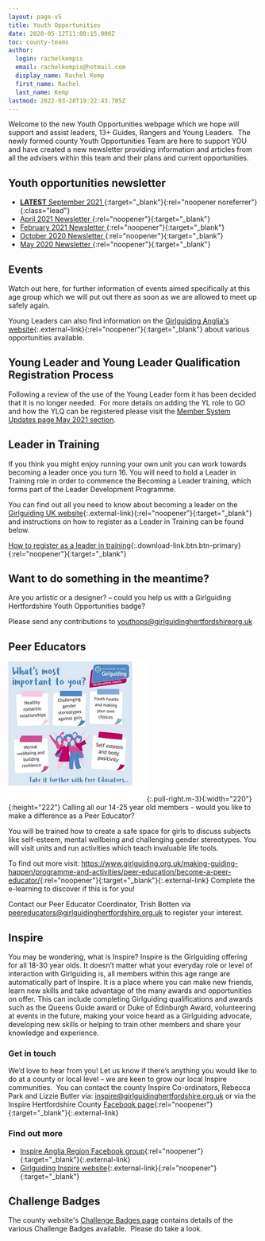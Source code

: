 ```yaml
---
layout: page-v5
title: Youth Opportunities
date: 2020-05-12T11:00:15.000Z
toc: county-teams
author:
  login: rachelkempis
  email: rachelkempis@hotmail.com
  display_name: Rachel Kemp
  first_name: Rachel
  last_name: Kemp
lastmod: 2022-03-28T19:22:43.705Z
---
```

Welcome to the new Youth Opportunities webpage which we hope will support and assist leaders, 13+ Guides, Rangers and Young Leaders.  The newly formed county Youth Opportunities Team are here to support YOU and have created a new newsletter providing information and articles from all the advisers within this team and their plans and current opportunities.

## Youth opportunities newsletter

- [**LATEST** September 2021 <i class="fa fa-file-pdf-o"></i>](/assets/docs/youth-ops-september-2021-newsletter.pdf){:target="_blank"}{:rel="noopener noreferrer"}{:class="lead"}
- [April 2021 Newsletter <i class="fa fa-file-pdf-o"></i>](/wp-content/uploads/2021/04/g-ops-newsletter-April-2021.pdf){:rel="noopener"}{:target="_blank"}
- [February 2021 Newsletter <i class="fa fa-file-pdf-o"></i>](/wp-content/uploads/2021/04/g-ops-newsletter-3.pdf){:rel="noopener"}{:target="_blank"}
- [October 2020 Newsletter <i class="fa fa-file-pdf-o"></i>](/wp-content/uploads/2021/04/Youth-Opportunities-Team-October-2020-Newsletter.pdf){:rel="noopener"}{:target="_blank"}
- [May 2020 Newsletter <i class="fa fa-file-pdf-o"></i>](/wp-content/uploads/2021/04/g-ops-newsletter-May-20-.pdf){:rel="noopener"}{:target="_blank"}

## Events

Watch out here, for further information of events aimed specifically at this age group which we will put out there as soon as we are allowed to meet up safely again.

Young Leaders can also find information on the [Girlguiding Anglia's website](https://www.girlguiding-anglia.org.uk/young-leader-opportunities){:.external-link}{:rel="noopener"}{:target="_blank"} about various opportunities available.

## Young Leader and Young Leader Qualification Registration Process

Following a review of the use of the Young Leader form it has been decided that it is no longer needed.  For more details on adding the YL role to GO and how the YLQ can be registered please visit the [Member System Updates page May 2021 section](/membership-system-updates/2021/#may-2021).

## Leader in Training

If you think you might enjoy running your own unit you can work towards becoming a leader once you turn 16.  You will need to hold a Leader in Training role in order to commence the Becoming a Leader training, which forms part of the Leader Development Programme.

You can find out all you need to know about becoming a leader on the [Girlguiding UK website](https://www.girlguiding.org.uk/making-guiding-happen/learning-and-development/leadership-skills/become-a-girlguiding-leader/){:.external-link}{:rel="noopener"}{:target="_blank"} and instructions on how to register as a Leader in Training can be found below.  

[How to register as a leader in training](/assets/docs/2022/how-to-register-as-a-lit.pdf){:.download-link.btn.btn-primary}{:rel="noopener"}{:target="_blank"}

## Want to do something in the meantime?

Are you artistic or a designer? – could you help us with a Girlguiding Hertfordshire Youth Opportunities badge?

Please send any contributions to <youthops@girlguidinghertfordshireorg.uk>

## Peer Educators

![Peer Educator Poster](/wp-content/uploads/2021/06/Peer-Educators-Advert.jpg){:.pull-right.m-3}{:width="220"}{:height="222"}
Calling all our 14-25 year old members - would you like to make a difference as a Peer Educator?

You will be trained how to create a safe space for girls to discuss subjects like self-esteem, mental wellbeing and challenging gender stereotypes. You will visit units and run activities which teach invaluable life tools.

To find out more visit: <https://www.girlguiding.org.uk/making-guiding-happen/programme-and-activities/peer-education/become-a-peer-educator/>{:rel="noopener"}{:target="_blank"}{:.external-link} Complete the e-learning to discover if this is for you!

Contact our Peer Educator Coordinator, Trish Botten via <peereducators@girlguidinghertfordshire.org.uk> to register your interest.

## Inspire

You may be wondering, what is Inspire? Inspire is the Girlguiding offering for all 18-30 year olds. It doesn’t matter what your everyday role or level of interaction with Girlguiding is, all members within this age range are automatically part of Inspire. It is a place where you can make new friends, learn new skills and take advantage of the many awards and opportunities on offer. This can include completing Girlguiding qualifications and awards such as the Queens Guide award or Duke of Edinburgh Award, volunteering at events in the future, making your voice heard as a Girlguiding advocate, developing new skills or helping to train other members and share your knowledge and experience.

### Get in touch

We’d love to hear from you! Let us know if there’s anything you would like to do at a county or local level – we are keen to grow our local Inspire communities.  You can contact the county Inspire Co-ordinators, Rebecca Park and Lizzie Butler via: <inspire@girlguidinghertfordshire.org.uk> or via the Inspire Hertfordshire County [Facebook page](https://www.facebook.com/Girlguiding-Inspire-Hertfordshire-County-102150821734797){:rel="noopener"}{:target="_blank"}{:.external-link}

### Find out more

- [Inspire Anglia Region Facebook group](https://www.facebook.com/groups/472146129995847){:rel="noopener"}{:target="_blank"}{:.external-link}
- [Girlguiding Inspire website](https://www.girlguiding.org.uk/what-we-do/inspire/){:.external-link}{:rel="noopener"}{:target="_blank"}

## Challenge Badges

The county website's [Challenge Badges page](/get-involved/challenge-badges/) contains details of the various Challenge Badges available.  Please do take a look.
